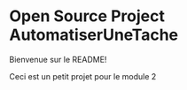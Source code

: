 # Open Source Project AutomatiserUneTache

Bienvenue sur le README!

Ceci est un petit projet pour le module 2